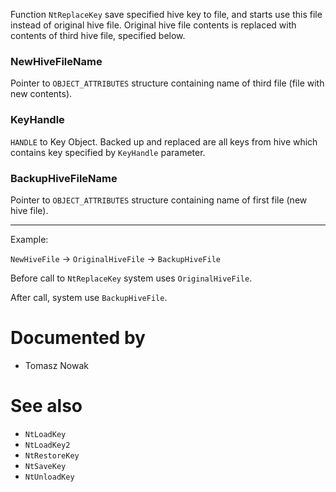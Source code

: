 Function `NtReplaceKey` save specified hive key to file, and starts use this file instead of original hive file. Original hive file contents is replaced with contents of third hive file, specified below.

### NewHiveFileName

Pointer to `OBJECT_ATTRIBUTES` structure containing name of third file (file with new contents).

### KeyHandle

`HANDLE` to Key Object. Backed up and replaced are all keys from hive which contains key specified by `KeyHandle` parameter.

### BackupHiveFileName

Pointer to `OBJECT_ATTRIBUTES` structure containing name of first file (new hive file).

---

Example:

`NewHiveFile` -\> `OriginalHiveFile` -\> `BackupHiveFile`

Before call to `NtReplaceKey` system uses `OriginalHiveFile`.

After call, system use `BackupHiveFile`.

# Documented by

* Tomasz Nowak

# See also

* `NtLoadKey`
* `NtLoadKey2`
* `NtRestoreKey`
* `NtSaveKey`
* `NtUnloadKey`
